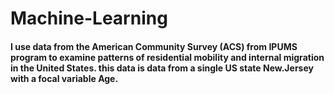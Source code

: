 # Machine-Learning
#### I use data from the American Community Survey (ACS) from IPUMS program to examine patterns of residential mobility and internal migration in the United States. this data is data from a single US state New.Jersey with a focal variable Age.
